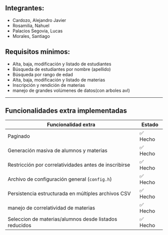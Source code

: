## Integrantes:
- Cardozo, Alejandro Javier
- Rosamilia, Nahuel
- Palacios Segovia, Lucas
- Morales, Santiago
## Requisitos mínimos:

- Alta, baja, modificación y listado de estudiantes
- Búsqueda de estudiantes por nombre (apellido)
- Búsqueda por rango de edad
- Alta, baja, modificación y listado de materias
- Inscripción y rendición de materias
- manejo de grandes volúmenes de datos(con arboles avl)

---

## Funcionalidades extra implementadas

| Funcionalidad extra                                                   | Estado        |
|-----------------------------------------------------------------------|---------------|
| Paginado                                                              | ✅ Hecho      |
| Generación masiva de alumnos y materias                               | ✅ Hecho      |
| Restricción por correlatividades antes de inscribirse                 | ✅ Hecho      |
| Archivo de configuración general (`config.h`)                         | ✅ Hecho      |
| Persistencia estructurada en múltiples archivos CSV                   | ✅ Hecho      |
| manejo de correlatividad de materias                                  | ✅ Hecho      |
| Seleccion de materias/alumnos desde listados reducidos                | ✅ Hecho      |